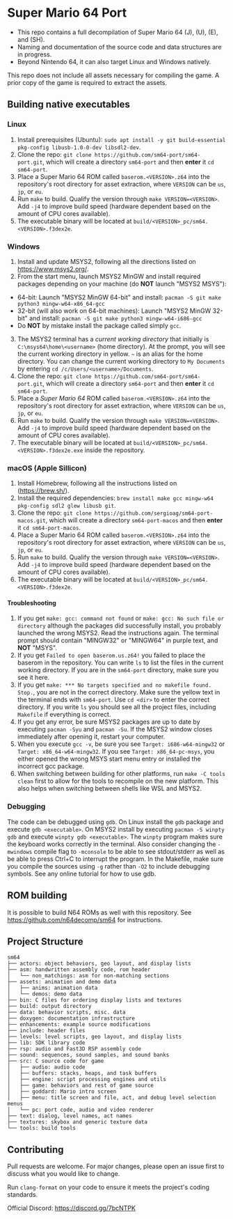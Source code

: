 # Super Mario 64 Port

- This repo contains a full decompilation of Super Mario 64 (J), (U), (E), and (SH).
- Naming and documentation of the source code and data structures are in progress.
- Beyond Nintendo 64, it can also target Linux and Windows natively.

This repo does not include all assets necessary for compiling the game.
A prior copy of the game is required to extract the assets.

## Building native executables

### Linux

1. Install prerequisites (Ubuntu): `sudo apt install -y git build-essential pkg-config libusb-1.0-0-dev libsdl2-dev`.
2. Clone the repo: `git clone https://github.com/sm64-port/sm64-port.git`, which will create a directory `sm64-port` and then **enter** it `cd sm64-port`.
3. Place a Super Mario 64 ROM called `baserom.<VERSION>.z64` into the repository's root directory for asset extraction, where `VERSION` can be `us`, `jp`, or `eu`.
4. Run `make` to build. Qualify the version through `make VERSION=<VERSION>`. Add `-j4` to improve build speed (hardware dependent based on the amount of CPU cores available).
5. The executable binary will be located at `build/<VERSION>_pc/sm64.<VERSION>.f3dex2e`.

### Windows

1. Install and update MSYS2, following all the directions listed on https://www.msys2.org/.
2. From the start menu, launch MSYS2 MinGW and install required packages depending on your machine (do **NOT** launch "MSYS2 MSYS"):
  * 64-bit: Launch "MSYS2 MinGW 64-bit" and install: `pacman -S git make python3 mingw-w64-x86_64-gcc`
  * 32-bit (will also work on 64-bit machines): Launch "MSYS2 MinGW 32-bit" and install: `pacman -S git make python3 mingw-w64-i686-gcc`
  * Do **NOT** by mistake install the package called simply `gcc`.
3. The MSYS2 terminal has a _current working directory_ that initially is `C:\msys64\home\<username>` (home directory). At the prompt, you will see the current working directory in yellow. `~` is an alias for the home directory. You can change the current working directory to `My Documents` by entering `cd /c/Users/<username>/Documents`.
4. Clone the repo: `git clone https://github.com/sm64-port/sm64-port.git`, which will create a directory `sm64-port` and then **enter** it `cd sm64-port`.
5. Place a *Super Mario 64* ROM called `baserom.<VERSION>.z64` into the repository's root directory for asset extraction, where `VERSION` can be `us`, `jp`, or `eu`.
6. Run `make` to build. Qualify the version through `make VERSION=<VERSION>`. Add `-j4` to improve build speed (hardware dependent based on the amount of CPU cores available).
7. The executable binary will be located at `build/<VERSION>_pc/sm64.<VERSION>.f3dex2e.exe` inside the repository.

### macOS (Apple Sillicon)

1. Install Homebrew, following all the instructions listed on (https://brew.sh/).
2. Install the required dependencies: `brew install make gcc mingw-w64 pkg-config sdl2 glew libusb git`.
3. Clone the repo: `git clone https://github.com/sergioag/sm64-port-macos.git`, which will create a directory `sm64-port-macos` and then **enter** it `cd sm64-port-macos`.
4. Place a Super Mario 64 ROM called `baserom.<VERSION>.z64` into the repository's root directory for asset extraction, where `VERSION` can be `us`, `jp`, or `eu`.
5. Run `make` to build. Qualify the version through `make VERSION=<VERSION>`. Add `-j4` to improve build speed (hardware dependent based on the amount of CPU cores available).
6. The executable binary will be located at `build/<VERSION>_pc/sm64.<VERSION>.f3dex2e`.

#### Troubleshooting

1. If you get `make: gcc: command not found` or `make: gcc: No such file or directory` although the packages did successfully install, you probably launched the wrong MSYS2. Read the instructions again. The terminal prompt should contain "MINGW32" or "MINGW64" in purple text, and **NOT** "MSYS".
2. If you get `Failed to open baserom.us.z64!` you failed to place the baserom in the repository. You can write `ls` to list the files in the current working directory. If you are in the `sm64-port` directory, make sure you see it here.
3. If you get `make: *** No targets specified and no makefile found. Stop.`, you are not in the correct directory. Make sure the yellow text in the terminal ends with `sm64-port`. Use `cd <dir>` to enter the correct directory. If you write `ls` you should see all the project files, including `Makefile` if everything is correct.
4. If you get any error, be sure MSYS2 packages are up to date by executing `pacman -Syu` and `pacman -Su`. If the MSYS2 window closes immediately after opening it, restart your computer.
5. When you execute `gcc -v`, be sure you see `Target: i686-w64-mingw32` or `Target: x86_64-w64-mingw32`. If you see `Target: x86_64-pc-msys`, you either opened the wrong MSYS start menu entry or installed the incorrect gcc package.
6. When switching between building for other platforms, run `make -C tools clean` first to allow for the tools to recompile on the new platform. This also helps when switching between shells like WSL and MSYS2.

### Debugging

The code can be debugged using `gdb`. On Linux install the `gdb` package and execute `gdb <executable>`. On MSYS2 install by executing `pacman -S winpty gdb` and execute `winpty gdb <executable>`. The `winpty` program makes sure the keyboard works correctly in the terminal. Also consider changing the `-mwindows` compile flag to `-mconsole` to be able to see stdout/stderr as well as be able to press Ctrl+C to interrupt the program. In the Makefile, make sure you compile the sources using `-g` rather than `-O2` to include debugging symbols. See any online tutorial for how to use gdb.

## ROM building

It is possible to build N64 ROMs as well with this repository. See https://github.com/n64decomp/sm64 for instructions.

## Project Structure
	
	sm64
	├── actors: object behaviors, geo layout, and display lists
	├── asm: handwritten assembly code, rom header
	│   └── non_matchings: asm for non-matching sections
	├── assets: animation and demo data
	│   ├── anims: animation data
	│   └── demos: demo data
	├── bin: C files for ordering display lists and textures
	├── build: output directory
	├── data: behavior scripts, misc. data
	├── doxygen: documentation infrastructure
	├── enhancements: example source modifications
	├── include: header files
	├── levels: level scripts, geo layout, and display lists
	├── lib: SDK library code
	├── rsp: audio and Fast3D RSP assembly code
	├── sound: sequences, sound samples, and sound banks
	├── src: C source code for game
	│   ├── audio: audio code
	│   ├── buffers: stacks, heaps, and task buffers
	│   ├── engine: script processing engines and utils
	│   ├── game: behaviors and rest of game source
	│   ├── goddard: Mario intro screen
	│   ├── menu: title screen and file, act, and debug level selection menus
	│   └── pc: port code, audio and video renderer
	├── text: dialog, level names, act names
	├── textures: skybox and generic texture data
	└── tools: build tools

## Contributing

Pull requests are welcome. For major changes, please open an issue first to
discuss what you would like to change.

Run `clang-format` on your code to ensure it meets the project's coding standards.

Official Discord: https://discord.gg/7bcNTPK
